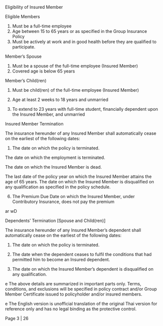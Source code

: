 Eligibility of Insured Member

Eligible Members
1. Must be a full-time employee
2. Age between 15 to 65 years or as specified in the Group Insurance Policy
3. Must be actively at work and in good health before they are qualified to participate.

Member’s Spouse
1. Must be a spouse of the full-time employee (Insured Member)
2. Covered age is below 65 years

Member’s Child(ren)
1. Must be child(ren) of the full-time employee (Insured Member)
2. Age at least 2 weeks to 18 years and unmarried

3. To extend to 23 years with full-time student, financially dependent upon the Insured Member,
and unmarried

Insured Member Termination

The insurance hereunder of any Insured Member shall automatically cease on the earliest of the
following dates:

1. The date on which the policy is terminated.

The date on which the employment is terminated.

The date on which the Insured Member is dead.

The last date of the policy year on which the Insured Member attains the age of 65 years.
The date on which the Insured Member is disqualified on any qualification as specified in the
policy schedule.

6. The Premium Due Date on which the Insured Member, under Contributory Insurance, does not
pay the premium

ar wD

Dependents’ Termination [Spouse and Child(ren)]

The insurance hereunder of any Insured Member’s dependent shall automatically cease on the
earliest of the following dates:
1. The date on which the policy is terminated.

2. The date when the dependent ceases to fulfil the conditions that had permitted him to become
an Insured dependent.

3. The date on which the Insured Member’s dependent is disqualified on any qualification.

e The above details are summarized in important parts only. Terms, conditions, and exclusions will be specified in policy contract and/or Group Member Certificate
issued to policyholder and/or insured members.

e The English version is unofficial translation of the original Thai version for reference only and has no legal binding as the protective control.

Page 3 | 26
